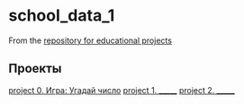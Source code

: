 # school_data_1

From the [repository for educational projects](https://github.com/Mart-Againin/school_data_1)

## Проекты

[project 0. Игра: Угадай число](https://github.com/Mart-Againin/school_data_1/tree/main/project_0)
[project 1. _____](_____)
[project 2. _____](_____)